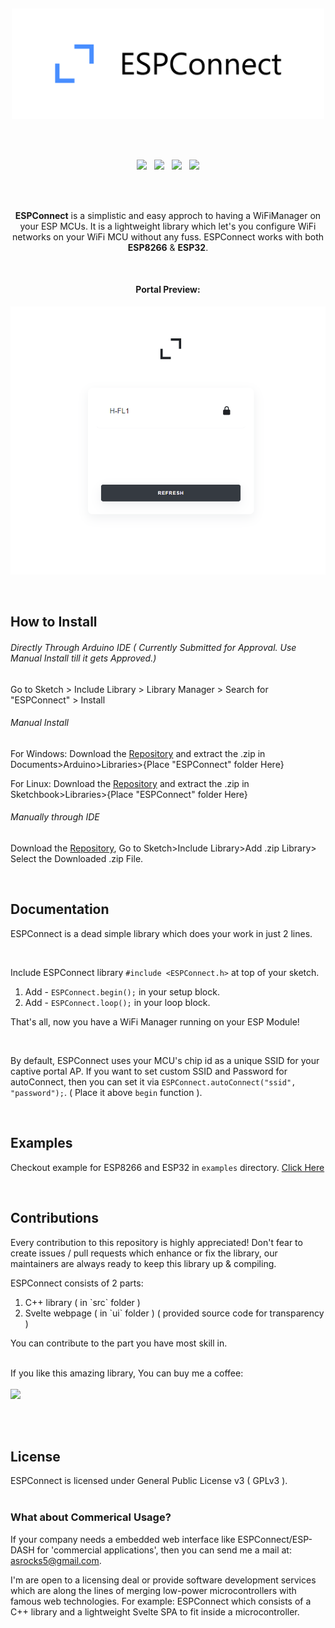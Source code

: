 <p>
  <br>
</p>
<p align="center"><img src="/docs/logo.png?sanitize=true&raw=true" width="500"></p>
<br/>
<br/>

<p align="center">
<img src="https://img.shields.io/github/last-commit/ayushsharma82/ESPConnect.svg?style=for-the-badge" />
&nbsp;
<img src="https://img.shields.io/travis/com/ayushsharma82/ESPConnect/master?style=for-the-badge" />
&nbsp;
<img src="https://img.shields.io/github/license/ayushsharma82/ESPConnect.svg?style=for-the-badge" />
&nbsp;
<a href="https://www.buymeacoffee.com/6QGVpSj" target="_blank"><img src="https://img.shields.io/badge/Buy%20me%20a%20coffee-%245-orange?style=for-the-badge&logo=buy-me-a-coffee" /></a>
</p>
 
<br>
<br>

<p align="center">
  <b>ESPConnect</b> is a simplistic and easy approch to having a WiFiManager on your ESP MCUs. It is a lightweight library which let's you configure WiFi networks on your WiFi MCU without any fuss. ESPConnect works with both <b>ESP8266</b> & <b>ESP32</b>.
</p>
 
<br>

<h4 align="center">Portal Preview:</h4>
<p align="center">
  <img src="/docs/preview.png" width="520">
</p>

<br>

<h2>How to Install</h2>

###### Directly Through Arduino IDE ( Currently Submitted for Approval. Use Manual Install till it gets Approved.)
Go to Sketch > Include Library > Library Manager > Search for "ESPConnect" > Install

###### Manual Install

For Windows: Download the [Repository](https://github.com/ayushsharma82/ESPConnect/archive/master.zip) and extract the .zip in Documents>Arduino>Libraries>{Place "ESPConnect" folder Here}

For Linux: Download the [Repository](https://github.com/ayushsharma82/ESPConnect/archive/master.zip) and extract the .zip in Sketchbook>Libraries>{Place "ESPConnect" folder Here}

###### Manually through IDE

Download the [Repository](https://github.com/ayushsharma82/ESPConnect/archive/master.zip), Go to Sketch>Include Library>Add .zip Library> Select the Downloaded .zip File.

<br>

<h2>Documentation</h2>
<p>ESPConnect is a dead simple library which does your work in just 2 lines.</p>

<br>

 Include ESPConnect library `#include <ESPConnect.h>` at top of your sketch.
 
 1. Add - `ESPConnect.begin();` in your setup block.
 2. Add - `ESPConnect.loop();` in your loop block.
 
 That's all, now you have a WiFi Manager running on your ESP Module!

<br>

By default, ESPConnect uses your MCU's chip id as a unique SSID for your captive portal AP. If you want to set custom SSID and Password for autoConnect, then you can set it via `ESPConnect.autoConnect("ssid", "password");`. ( Place it above `begin` function ).

 
<br>
<h2>Examples</h2>
 
 Checkout example for ESP8266 and ESP32 in `examples` directory. [Click Here](https://github.com/ayushsharma82/ESPConnect/tree/master/examples)
 
<br>

<h2>Contributions</h2>
<p>Every contribution to this repository is highly appreciated! Don't fear to create issues / pull requests which enhance or fix the library, our maintainers are always ready to keep this library up & compiling.</p>
<p>
  ESPConnect consists of 2 parts: 
  <ol>
    <li>C++ library ( in `src` folder )</li>
    <li>Svelte webpage ( in `ui` folder ) ( provided source code for transparency )</li>
  </ol>
  
  You can contribute to the part you have most skill in.
<p>

<br>
If you like this amazing library, You can buy me a coffee:
<br/><br/>
<a href="https://www.buymeacoffee.com/6QGVpSj" target="_blank"><img src="https://img.shields.io/badge/Buy%20me%20a%20coffee-%245-orange?style=for-the-badge&logo=buy-me-a-coffee" /></a>
</p>
<br/>
<br/>


<h2>License</h2>
ESPConnect is licensed under General Public License v3 ( GPLv3 ).
<br>
<br>


<h3>What about Commerical Usage?</h3>
<p>
If your company needs a embedded web interface like ESPConnect/ESP-DASH for 'commercial applications', then you can send me a mail at: <a href="mailto:asrocks5@gmail.com">asrocks5@gmail.com</a>. 

I'm are open to a licensing deal or provide software development services which are along the lines of merging low-power microcontrollers with famous web technologies. For example: ESPConnect which consists of a C++ library and a lightweight Svelte SPA to fit inside a microcontroller.
</p>
<br/>
